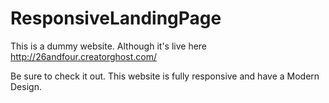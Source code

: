 # ResponsiveLandingPage

This is a dummy website. Although it's live here http://26andfour.creatorghost.com/

Be sure to check it out. This website is fully responsive and have a Modern Design. 
